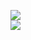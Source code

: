 [![](https://img.shields.io/badge/Made%20With-Github%20Spray-lightgrey.svg?style=for-the-badge&logo=github)](https://github.com/Annihil/github-spray#960)  
[![](https://i.imgur.com/2DrTn0Z.gif)](https://github.com/Annihil/github-spray)